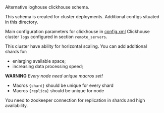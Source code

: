 Alternative loghouse clickhouse schema.

This schema is created for cluster deployments.
Additional configs situated in this directory.

Main configuration parameters for clickhouse in [config.xml](config.xml)
Clickhouse cluster `logs` configured in section `remote_servers`.

This cluster have ability for horizontal scaling.
You can add additional shards for:
* enlarging available space;
* increasing data processing speed;

**WARNING**  *Every node need unique macros set!*
* Macros `{shard}` should be unique for every shard
* Macros `{replica}` should be unique for node

You need to zookeeper connection for replication in shards and high
availability.
